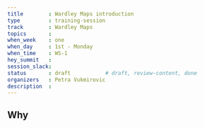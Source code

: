 ```yaml
---
title        : Wardley Maps introduction
type         : training-session
track        : Wardley Maps
topics       :
when_week    : one
when_day     : 1st - Monday
when_time    : WS-1
hey_summit   :
session_slack:
status       : draft           # draft, review-content, done
organizers   : Petra Vukmirovic
description  : 
---
```


## Why

<!--Add intro-->
